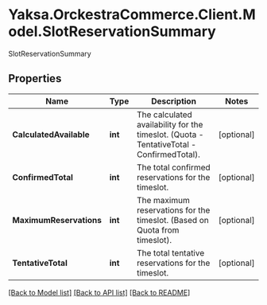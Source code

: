 # Yaksa.OrckestraCommerce.Client.Model.SlotReservationSummary
SlotReservationSummary

## Properties

Name | Type | Description | Notes
------------ | ------------- | ------------- | -------------
**CalculatedAvailable** | **int** | The calculated availability for the timeslot. (Quota - TentativeTotal - ConfirmedTotal). | [optional] 
**ConfirmedTotal** | **int** | The total confirmed reservations for the timeslot. | [optional] 
**MaximumReservations** | **int** | The maximum reservations for the timeslot. (Based on Quota from timeslot). | [optional] 
**TentativeTotal** | **int** | The total tentative reservations for the timeslot. | [optional] 

[[Back to Model list]](../README.md#documentation-for-models) [[Back to API list]](../README.md#documentation-for-api-endpoints) [[Back to README]](../README.md)


